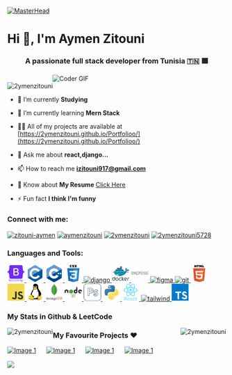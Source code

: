 [![MasterHead](https://camo.githubusercontent.com/a0a9f9e15354c2ce05d7939b2bb024e55fbb9927c540d1e44351e553a5ff2bad/68747470733a2f2f692e6962622e636f2f6246735a44517a2f363837343734373037333361326632663664363137323735363633303330333132643664373432653637363937343638373536323265363936663266353037323635366436393735366432643434363536633639373636353732373932663737363536322e676966)](https://github.com/2ymenzitouni)
<h1>Hi 👋, I'm Aymen Zitouni</h1>
<h3 align="center">A passionate full stack developer from Tunisia 🇹🇳 🟥</h3>
<img align="right" alt="Coder GIF" width=400 src="https://physicsgurukul.files.wordpress.com/2019/02/character-1.gif" />
<p align="left"> <img src="https://komarev.com/ghpvc/?username=2ymenzitouni&label=Profile%20views&color=0e75b6&style=flat" alt="2ymenzitouni" /> </p>

- 🔭 I’m currently **Studying**
- 🌱 I’m currently learning **Mern Stack**

- 👨‍💻 All of my projects are available at [https://2ymenzitouni.github.io/Portfolioo/](https://2ymenzitouni.github.io/Portfolioo/)

- 💬 Ask me about **react,django...**

- 📫 How to reach me **izitouni917@gmail.com**

- 📄 Know about **My Resume** [Click Here](https://drive.google.com/uc?export=download&id=1D8NEQku3TgzdRQCT5ErDAiK6g49HVzFI)

- ⚡ Fun fact **I think I'm funny**

<h3 align="left">Connect with me:</h3>
<p align="left">
<a href="https://linkedin.com/in/zitouni-aymen" target="blank"><img align="center" src="https://raw.githubusercontent.com/rahuldkjain/github-profile-readme-generator/master/src/images/icons/Social/linked-in-alt.svg" alt="zitouni-aymen" height="30" width="40" /></a>
<a href="https://www.youtube.com/c/aymenzitouni" target="blank"><img align="center" src="https://raw.githubusercontent.com/rahuldkjain/github-profile-readme-generator/master/src/images/icons/Social/youtube.svg" alt="aymenzitouni" height="30" width="40" /></a>
<a href="https://www.leetcode.com/2ymenzitouni" target="blank"><img align="center" src="https://raw.githubusercontent.com/rahuldkjain/github-profile-readme-generator/master/src/images/icons/Social/leet-code.svg" alt="2ymenzitouni" height="30" width="40" /></a>
<a href="https://discord.gg/2ymenzitouni5728" target="blank"><img align="center" src="https://raw.githubusercontent.com/rahuldkjain/github-profile-readme-generator/master/src/images/icons/Social/discord.svg" alt="2ymenzitouni5728" height="30" width="40" /></a>
</p>

<h3 align="left">Languages and Tools:</h3>
<p align="left"> <a href="https://getbootstrap.com" target="_blank" rel="noreferrer"> <img src="https://raw.githubusercontent.com/devicons/devicon/master/icons/bootstrap/bootstrap-plain-wordmark.svg" alt="bootstrap" width="40" height="40"/> </a> <a href="https://www.cprogramming.com/" target="_blank" rel="noreferrer"> <img src="https://raw.githubusercontent.com/devicons/devicon/master/icons/c/c-original.svg" alt="c" width="40" height="40"/> </a> <a href="https://www.w3schools.com/cpp/" target="_blank" rel="noreferrer"> <img src="https://raw.githubusercontent.com/devicons/devicon/master/icons/cplusplus/cplusplus-original.svg" alt="cplusplus" width="40" height="40"/> </a> <a href="https://www.w3schools.com/css/" target="_blank" rel="noreferrer"> <img src="https://raw.githubusercontent.com/devicons/devicon/master/icons/css3/css3-original-wordmark.svg" alt="css3" width="40" height="40"/> </a> <a href="https://www.djangoproject.com/" target="_blank" rel="noreferrer"> <img src="https://cdn.worldvectorlogo.com/logos/django.svg" alt="django" width="40" height="40"/> </a> <a href="https://www.docker.com/" target="_blank" rel="noreferrer"> <img src="https://raw.githubusercontent.com/devicons/devicon/master/icons/docker/docker-original-wordmark.svg" alt="docker" width="40" height="40"/> </a> <a href="https://expressjs.com" target="_blank" rel="noreferrer"> <img src="https://raw.githubusercontent.com/devicons/devicon/master/icons/express/express-original-wordmark.svg" alt="express" width="40" height="40"/> </a> <a href="https://www.figma.com/" target="_blank" rel="noreferrer"> <img src="https://www.vectorlogo.zone/logos/figma/figma-icon.svg" alt="figma" width="40" height="40"/> </a> <a href="https://git-scm.com/" target="_blank" rel="noreferrer"> <img src="https://www.vectorlogo.zone/logos/git-scm/git-scm-icon.svg" alt="git" width="40" height="40"/> </a> <a href="https://www.w3.org/html/" target="_blank" rel="noreferrer"> <img src="https://raw.githubusercontent.com/devicons/devicon/master/icons/html5/html5-original-wordmark.svg" alt="html5" width="40" height="40"/> </a> <a href="https://developer.mozilla.org/en-US/docs/Web/JavaScript" target="_blank" rel="noreferrer"> <img src="https://raw.githubusercontent.com/devicons/devicon/master/icons/javascript/javascript-original.svg" alt="javascript" width="40" height="40"/> </a> <a href="https://www.linux.org/" target="_blank" rel="noreferrer"> <img src="https://raw.githubusercontent.com/devicons/devicon/master/icons/linux/linux-original.svg" alt="linux" width="40" height="40"/> </a> <a href="https://www.mongodb.com/" target="_blank" rel="noreferrer"> <img src="https://raw.githubusercontent.com/devicons/devicon/master/icons/mongodb/mongodb-original-wordmark.svg" alt="mongodb" width="40" height="40"/> </a> <a href="https://nodejs.org" target="_blank" rel="noreferrer"> <img src="https://raw.githubusercontent.com/devicons/devicon/master/icons/nodejs/nodejs-original-wordmark.svg" alt="nodejs" width="40" height="40"/> </a> <a href="https://www.photoshop.com/en" target="_blank" rel="noreferrer"> <img src="https://raw.githubusercontent.com/devicons/devicon/master/icons/photoshop/photoshop-line.svg" alt="photoshop" width="40" height="40"/> </a> <a href="https://www.python.org" target="_blank" rel="noreferrer"> <img src="https://raw.githubusercontent.com/devicons/devicon/master/icons/python/python-original.svg" alt="python" width="40" height="40"/> </a> <a href="https://reactjs.org/" target="_blank" rel="noreferrer"> <img src="https://raw.githubusercontent.com/devicons/devicon/master/icons/react/react-original-wordmark.svg" alt="react" width="40" height="40"/> </a> <a href="https://tailwindcss.com/" target="_blank" rel="noreferrer"> <img src="https://www.vectorlogo.zone/logos/tailwindcss/tailwindcss-icon.svg" alt="tailwind" width="40" height="40"/> </a> <a href="https://www.typescriptlang.org/" target="_blank" rel="noreferrer"> <img src="https://raw.githubusercontent.com/devicons/devicon/master/icons/typescript/typescript-original.svg" alt="typescript" width="40" height="40"/> </a> </p>

<p>
  <h3>My Stats in Github & LeetCode</h3>
  <img align="left" src="https://github-readme-stats.vercel.app/api?username=2ymenzitouni&show_icons=true&locale=en" alt="2ymenzitouni" /><img align="right" src="https://github-readme-streak-stats.herokuapp.com/?user=2ymenzitouni&" alt="2ymenzitouni" />
</p>

<h3>My Favourite Projects ❤️</h3>
<!-- row-1-->
<a href="https://www.facebook.com"><img src="https://drive.google.com/uc?id=1gdydPr8KU3zBM2Lt2__AgVPIHLNBOh5z" alt="Image 1" width="250"></a> <!-- project2 -->&nbsp;&nbsp;&nbsp;&nbsp;&nbsp;<a href="https://www.facebook.com"><img src="https://drive.google.com/uc?id=1kAdyQeAkhQLq9kQrdNn71lgvE3hcNAto" alt="Image 1" width="250"></a> <!-- project3 -->&nbsp;&nbsp;&nbsp;&nbsp;&nbsp;<a href="https://www.facebook.com"><img src="https://drive.google.com/uc?id=194h1kAXJfjpuf-SJy94XRWyuJu9dRZu8" alt="Image 1" width="250"></a> <!-- project4 -->&nbsp;&nbsp;&nbsp;&nbsp;&nbsp;<a href="https://www.facebook.com"><img src="https://drive.google.com/uc?id=1iUxNVinDZKCSvxGYecd_0DYSYbTj1cNZ" alt="Image 1" width="250"></a>

<!-- view all repositories -->
<a href="https://github.com/2ymenzitouni?tab=repositories"><img align="center" src="https://drive.google.com/uc?id=1FiIwdgTm7uNXNwK7PDHyKw1g5E4fsdaz" /></a>




